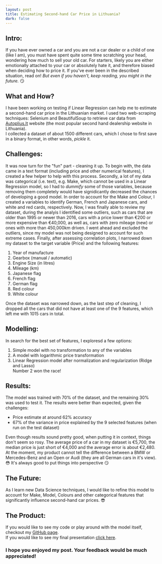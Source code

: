 ```yaml
---
layout: post
title: Estimating Second-hand Car Price in Lithuania? 
dark: false
---
```


## Intro:
If you have ever owned a car and you are not a car dealer or a child of one (like I am), you must have spent quite some time scratching your head, wondering how much to sell your old car. For starters, likely you are either emotionally attached to your car or absolutely hate it, and therefore biased when deciding how to price it.
If you've ever been in the described situation, read on! *But even if you haven't, keep reading, you might in the future.* :smirk:

## What and How?
I have been working on testing if Linear Regression can help me to estimate a second-hand car price in the Lithuanian market. I used two web-scraping techniques: Selenium and BeautifulSoup to retrieve car data from [Autoplius.lt](https://en.autoplius.lt/) website (the most popular second hand dealership website in Lithuania).   
I collected a dataset of about 1500 different cars, which I chose to first save in a binary format, in other words, *pickle* it.

## Challenges:
It was now turn for the "fun" part - cleaning it up. To begin with, the data came in a text format (including price and other numerical features), I created a few helper to help with this process. Secondly, a lot of my data was categorical (i.e. text), e.g. Make, which cannot be used in a Linear Regression model, so I had to *dummify* some of those variables, because removing them completely would have signidicantly decreased the chances of developing a good model. In order to account for the Make and Colour, I created a variables to identify German, French and Japanese cars, and white and red cards, respectively.
Now, I was finally able to review my dataset, during the analyis I identified some outliers, such as cars that are older than 1995 or newer than 2016, cars with a price lower than €200 or more expensive than €40,000, as well as, cars with zero mileage (new) or ones with more than 450,000km driven. I went ahead and excluded the outliers, since my model was not being designed to account for such extreme cases.
Finally, after assessing correlation plots, I narrowed down my dataset to the target variable (Price) and the following features:
1. Year of manufacture
2. Gearbox (manual / automatic)
3. Engine Size (in litres)
4. Mileage (km)
5. Japanese flag
6. French flag
7. German flag
8. Red colour
9. White colour

Once the dataset was narrowed down, as the last step of cleaning, I dropped all the cars that did not have at least one of the 9 features, which left me with 1015 cars in total.

## Modelling:
In search for the best set of features, I exploresd a few options:
1. Simple model with no transformation to any of the variables
2. A model with logarithmic price transformation
3. Linear Regression model after normalization and regularization (Ridge and Lasso)   
Number 2 won the race!

## Results:
The model was trained with 70% of the dataset, and the remaining 30% was used to test it. The results were better than expected, given the challenges:  
* Price estimate at around 62% accuracy
* 67% of the variance in price explained by the 9 selected features (when run on the test dataset)

Even though results sound pretty good, when putting it in context, things don't seem so rosy. The average price of a car in my dataset is €5,700, the median price is just short of €4,000 and the average error is about €2,480. At the moment, my product cannot tell the difference between a BMW or Mercedes-Benz and an Open or Audi (they are all German cars in it's view). :flushed:    It's always good to put things into perspective :smirk:  

## The Future:
As I learn new Data Science techniques, I would like to refine this model to account for Make, Model, Colours and other categorical features that significantly influence second-hand car prices. :sunglasses:

## The Product:   
If you would like to see my code or play around with the model itself, checkout my [GitHub page](https://github.com/mastaus/metis_projects/tree/master/Car_Price_Estimation).   
If you would like to see my final presentation [click here](https://docs.google.com/presentation/d/1AWq3BJ6FTHG31dSinrZBUF_bDULnI8BUTrLn_kL36Q0/edit#slide=id.p).
### I hope you enjoyed my post. Your feedback would be much appreciated!
